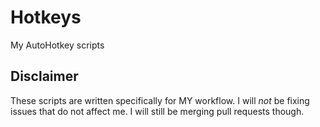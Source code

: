 # Hotkeys
My AutoHotkey scripts

## Disclaimer
These scripts are written specifically for MY workflow. I will *not* be fixing issues that do not affect me. I will still be merging pull requests though.
